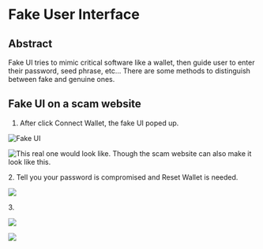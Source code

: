 # Fake User Interface

## Abstract

Fake UI tries to mimic critical software like a wallet, then guide user to enter their password, seed phrase, etc... There are some methods to distinguish between fake and genuine ones.



## Fake UI on a scam website

1. After click Connect Wallet, the fake UI poped up.

![Fake UI](<../../.gitbook/assets/scam\_Mac (1).png>)

![This real one would look like. Though the scam website can also make it look like this.](../../.gitbook/assets/scam\_design\_mac.jpg)

2\. Tell you your password is compromised and Reset Wallet is needed.

![](../../.gitbook/assets/scam2\_Mac.png)

3\.&#x20;

![](../../.gitbook/assets/scam3\_Mac.png)

![](../../.gitbook/assets/initiated\_PC.png)
